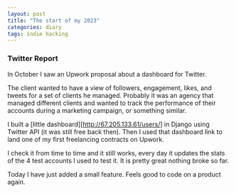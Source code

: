```yaml
---
layout: post
title: "The start of my 2023"
categories: diary
tags: indie hacking
---
```


### Twitter Report

In October I saw an Upwork proposal about a dashboard for Twitter.

The client wanted to have a view of followers, engagement, likes, and tweets for a set of clients he managed. Probably it was an agency that managed different clients and wanted to track the performance of their accounts during a marketing campaign, or something similar.

I built a [little dashboard][http://67.205.133.61/users/] in Django using Twitter API (it was still free back then). Then I used that dashboard link to land one of my first freelancing contracts on Upwork.

I check it from time to time and it still works, every day it updates the stats of the 4 test accounts I used to test it. It is pretty great nothing broke so far.

Today I have just added a small feature. Feels good to code on a product again.
